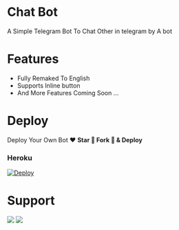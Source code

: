 # Chat Bot

A Simple Telegram Bot To Chat Other in telegram by A bot

# Features
- Fully Remaked To English
- Supports Inline button
- And More Features Coming Soon ...

# Deploy
Deploy Your Own Bot ♥️ **Star 🌟 Fork 🍴 & Deploy**

### Heroku
[![Deploy](https://www.herokucdn.com/deploy/button.svg)](https://heroku.com/deploy?template=https://github.com/doozylab-lk/chatbot/)



# Support 
<a href="https://t.me/doozylablk"><img src="https://img.shields.io/badge/Support_Group-2cb6e0?style=for-the-badge&logo=telegram&logoColor=white"></a> <a href="https://t.me/doozylab"><img src="https://img.shields.io/badge/Updates_Channel-2cb6e0?style=for-the-badge&logo=telegram&logoColor=white"></a>

